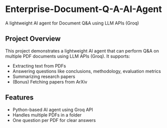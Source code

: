 # Enterprise-Document-Q-A-AI-Agent
A lightweight AI agent for Document Q&amp;A using LLM APIs (Groq) 
## Project Overview
This project demonstrates a lightweight AI agent that can perform Q&A on multiple PDF documents using LLM APIs (Groq). It supports:
- Extracting text from PDFs
- Answering questions like conclusions, methodology, evaluation metrics
- Summarizing research papers
- (Bonus) Fetching papers from ArXiv

## Features
- Python-based AI agent using Groq API
- Handles multiple PDFs in a folder
- One question per PDF for clear answers
